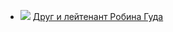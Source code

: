 * ![](/books/sf_history/Анна%20Овчинникова/Друг%20и%20лейтенант%20Робина%20Гуда.jpg) [Друг и лейтенант Робина Гуда](/books/sf_history/Анна%20Овчинникова/Друг%20и%20лейтенант%20Робина%20Гуда)
